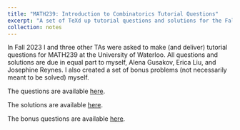 ```yaml
---
title: "MATH239: Introduction to Combinatorics Tutorial Questions"
excerpt: "A set of TeXd up tutorial questions and solutions for the Fall 2023 instance of MATH239 at Waterloo."
collection: notes
---
```


In Fall 2023 I and three other TAs were asked to make (and deliver) tutorial questions for MATH239 at the University of Waterloo. All questions and solutions are due in equal part to myself, Alena Gusakov, Erica Liu, and Josephine Reynes. I also created a set of bonus problems (not necessarily meant to be solved) myself.

The questions are available [here](/files/MATH239Qs.pdf).

The solutions are available [here](/files/MATH239Ss.pdf).

The bonus questions are available [here](/files/MATH239BQs.pdf).
